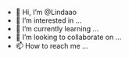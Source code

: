 - 👋 Hi, I’m @Lindaao
- 👀 I’m interested in ...
- 🌱 I’m currently learning ...
- 💞️ I’m looking to collaborate on ...
- 📫 How to reach me ...

<!---
Lindaao/Lindaao is a ✨ special ✨ repository because its `README.md` (this file) appears on your GitHub profile.
You can click the Preview link to take a look at your changes.
--->
